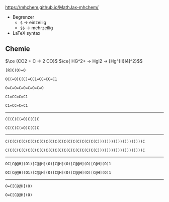 https://mhchem.github.io/MathJax-mhchem/

- Begrenzer
	- `$` -> einzeilig
	- `$$` -> mehrzeilig
- LaTeX syntax
## Chemie
$\ce {CO2 + C -> 2 CO}$
$\ce{ HG^2+ -> HgI2  -> [Hg^{II}I4]^2}$$

```smiles
[R]C(O)=O
```

```smiles
OC(=O)C(C)=CC1=CC=CC=C1
```
```smiles
O=C=O=C=O=C=O=C=O
```
```smiles
C1=CC=C=C1
```
`C1=CC=C=C1`

---
```smiles
CC(C)C(=O)C(C)C
```
`CC(C)C(=O)C(C)C`
 
---
```smiles
C(C(C(C(C(C(C(C(C(C(C(C(C(C(C(C(C(C(C(C(C))))))))))))))))))))C
```
`C(C(C(C(C(C(C(C(C(C(C(C(C(C(C(C(C(C(C(C(C))))))))))))))))))))C`

---
```smiles
OC[C@@H](O1)[C@@H](O)[C@H](O)[C@@H](O)[C@H](O)1
```
`OC[C@@H](O1)[C@@H](O)[C@H](O)[C@@H](O)[C@H](O)1`

---
```smiles
O=C[C@@H](O)
```
`O=C[C@@H](O)`
